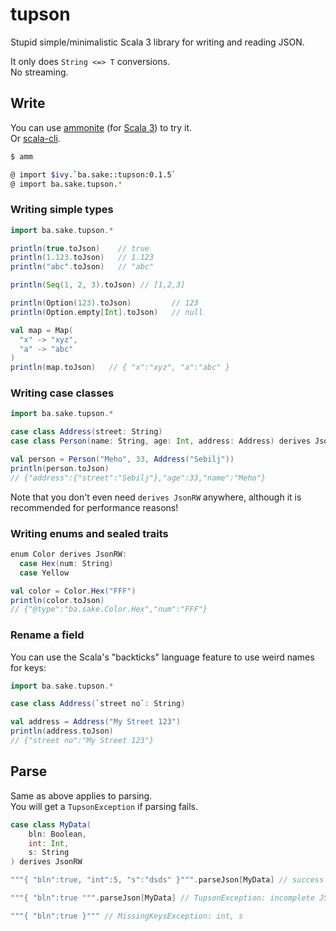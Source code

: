 # tupson

Stupid simple/minimalistic Scala 3 library for writing and reading JSON.

It only does `String <=> T` conversions.  
No streaming.

## Write

You can use [ammonite](https://ammonite.io/) (for [Scala 3](https://github.com/com-lihaoyi/Ammonite/releases/download/2.5.4/3.1-2.5.4)) to try it.  
Or [scala-cli](https://scala-cli.virtuslab.org/).

```bash
$ amm

@ import $ivy.`ba.sake::tupson:0.1.5`
@ import ba.sake.tupson.*
```

### Writing simple types
```scala
import ba.sake.tupson.*

println(true.toJson)    // true
println(1.123.toJson)   // 1.123
println("abc".toJson)   // "abc"

println(Seq(1, 2, 3).toJson) // [1,2,3]

println(Option(123).toJson)         // 123
println(Option.empty[Int].toJson)   // null

val map = Map(
  "x" -> "xyz",
  "a" -> "abc"
)
println(map.toJson)   // { "x":"xyz", "a":"abc" }
```

### Writing case classes

```scala
import ba.sake.tupson.*

case class Address(street: String)
case class Person(name: String, age: Int, address: Address) derives JsonRW

val person = Person("Meho", 33, Address("Sebilj"))
println(person.toJson)
// {"address":{"street":"Sebilj"},"age":33,"name":"Meho"}
```

Note that you don't even need `derives JsonRW` anywhere, although it is recommended for performance reasons!


### Writing enums and sealed traits

```scala
enum Color derives JsonRW:
  case Hex(num: String)
  case Yellow

val color = Color.Hex("FFF")
println(color.toJson)
// {"@type":"ba.sake.Color.Hex","num":"FFF"}
```

### Rename a field

You can use the Scala's "backticks" language feature to use weird names for keys:

```scala
import ba.sake.tupson.*

case class Address(`street no`: String)

val address = Address("My Street 123")
println(address.toJson)
// {"street no":"My Street 123"}
```

## Parse

Same as above applies to parsing.  
You will get a `TupsonException` if parsing fails.

```scala
case class MyData(
    bln: Boolean,
    int: Int,
    s: String
) derives JsonRW

"""{ "bln":true, "int":5, "s":"dsds" }""".parseJson[MyData] // success

"""{ "bln":true """.parseJson[MyData] // TupsonException: incomplete JSON

"""{ "bln":true }""" // MissingKeysException: int, s
```
